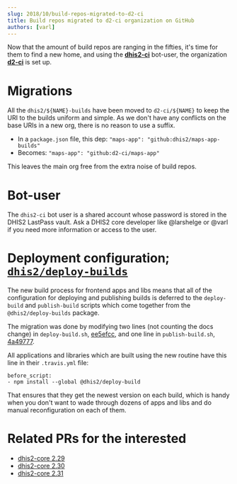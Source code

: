 ```yaml
---
slug: 2018/10/build-repos-migrated-to-d2-ci
title: Build repos migrated to d2-ci organization on GitHub
authors: [varl]
---
```


Now that the amount of build repos are ranging in the fifties, it's time
for them to find a new home, and using the
[**dhis2-ci**](https://github.com/dhis2-ci) bot-user, the
organization [**d2-ci**](https://github.com/d2-ci) is set up.

<!--truncate-->

# Migrations

All the `dhis2/${NAME}-builds` have been moved to `d2-ci/${NAME}` to
keep the URI to the builds uniform and simple. As we don't have any
conflicts on the base URIs in a new org, there is no reason to use a
suffix.

-   In a `package.json` file, this dep: `"maps-app": "github:dhis2/maps-app-builds"`
-   Becomes: `"maps-app": "github:d2-ci/maps-app"`

This leaves the main org free from the extra noise of build repos.

# Bot-user

The `dhis2-ci` bot user is a shared account whose password is stored in
the DHIS2 LastPass vault. Ask a DHIS2 core developer like @larshelge or
@varl if you need more information or access to the user.

# Deployment configuration; [`dhis2/deploy-builds`](https://github.com/dhis2/deploy-build)

The new build process for frontend apps and libs means that all of the
configuration for deploying and publishing builds is deferred to the
`deploy-build` and `publish-build` scripts which come together from the
`@dhis2/deploy-builds` package.

The migration was done by modifying two lines (not counting the docs
change) in `deploy-build.sh`,
[ee5efcc](https://github.com/dhis2/deploy-build/commit/ee5efccec82cc85d55f6d7d6654a69fc991dc618),
and one line in `publish-build.sh`,
[4a49777](https://github.com/dhis2/deploy-build/commit/4a4977755f0a04c099a6b764f4ab40c7159564de).

All applications and libraries which are built using the new routine
have this line in their `.travis.yml` file:

```
before_script:
- npm install --global @dhis2/deploy-build
```

That ensures that they get the newest version on each build, which is
handy when you don't want to wade through dozens of apps and libs and do
manual reconfiguration on each of them.

# Related PRs for the interested

-   [dhis2-core 2.29](https://github.com/dhis2/dhis2-core/pull/2476)
-   [dhis2-core 2.30](https://github.com/dhis2/dhis2-core/pull/2475)
-   [dhis2-core 2.31](https://github.com/dhis2/dhis2-core/pull/2477)
